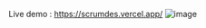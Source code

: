 Live demo : https://scrumdes.vercel.app/
![image](https://github.com/user-attachments/assets/4697767b-54d3-45fa-a7a6-7ec2450dca9c)
